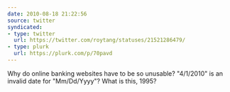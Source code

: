 ```yaml
---
date: 2010-08-18 21:22:56
source: twitter
syndicated:
- type: twitter
  url: https://twitter.com/roytang/statuses/21521286479/
- type: plurk
  url: https://plurk.com/p/70pavd
---
```


Why do online banking websites have to be so unusable? "4/1/2010" is an invalid date for "Mm/Dd/Yyyy"? What is this, 1995?